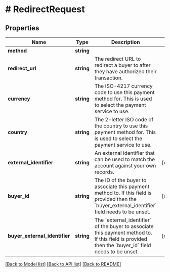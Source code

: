 # # RedirectRequest

## Properties

Name | Type | Description | Notes
------------ | ------------- | ------------- | -------------
**method** | **string** |  |
**redirect_url** | **string** | The redirect URL to redirect a buyer to after they have authorized their transaction. |
**currency** | **string** | The ISO-4217 currency code to use this payment method for. This is used to select the payment service to use. |
**country** | **string** | The 2-letter ISO code of the country to use this payment method for. This is used to select the payment service to use. |
**external_identifier** | **string** | An external identifier that can be used to match the account against your own records. | [optional]
**buyer_id** | **string** | The ID of the buyer to associate this payment method to. If this field is provided then the &#x60;buyer_external_identifier&#x60; field needs to be unset. | [optional]
**buyer_external_identifier** | **string** | The &#x60;external_identifier&#x60; of the buyer to associate this payment method to. If this field is provided then the &#x60;buyer_id&#x60; field needs to be unset. | [optional]

[[Back to Model list]](../../README.md#models) [[Back to API list]](../../README.md#endpoints) [[Back to README]](../../README.md)
